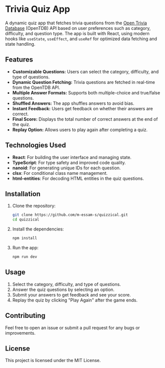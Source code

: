 # Trivia Quiz App

A dynamic quiz app that fetches trivia questions from the [Open Trivia Database](https://opentdb.com/) (OpenTDB) API based on user preferences such as category, difficulty, and question type. The app is built with React, using modern hooks like `useState`, `useEffect`, and `useRef` for optimized data fetching and state handling.

## Features

- **Customizable Questions:** Users can select the category, difficulty, and type of questions.
- **Dynamic Question Fetching:** Trivia questions are fetched in real-time from the OpenTDB API.
- **Multiple Answer Formats:** Supports both multiple-choice and true/false questions.
- **Shuffled Answers:** The app shuffles answers to avoid bias.
- **Instant Feedback:** Users get feedback on whether their answers are correct.
- **Final Score:** Displays the total number of correct answers at the end of the quiz.
- **Replay Option:** Allows users to play again after completing a quiz.

## Technologies Used

- **React**: For building the user interface and managing state.
- **TypeScript**: For type safety and improved code quality.
- **nanoid**: For generating unique IDs for each question.
- **clsx**: For conditional class name management.
- **html-entities**: For decoding HTML entities in the quiz questions.

## Installation

1. Clone the repository:

    ```bash
    git clone https://github.com/m-essam-s/quizzical.git
    cd quizzical
    ```

2. Install the dependencies:

    ```bash
    npm install
    ```

3. Run the app:

    ```bash
    npm run dev
    ```
    
## Usage

1. Select the category, difficulty, and type of questions.
2. Answer the quiz questions by selecting an option.
3. Submit your answers to get feedback and see your score.
4. Replay the quiz by clicking "Play Again" after the game ends.

## Contributing

Feel free to open an issue or submit a pull request for any bugs or improvements.

## License

This project is licensed under the MIT License.
